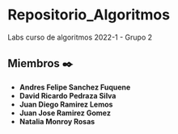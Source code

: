 # Repositorio_Algoritmos
Labs curso de algoritmos 2022-1 - Grupo 2


## Miembros ✒️

* **Andres Felipe Sanchez Fuquene**
* **David Ricardo Pedraza Silva**
* **Juan Diego Ramirez Lemos**
* **Juan Jose Ramirez Gomez**
* **Natalia Monroy Rosas**
